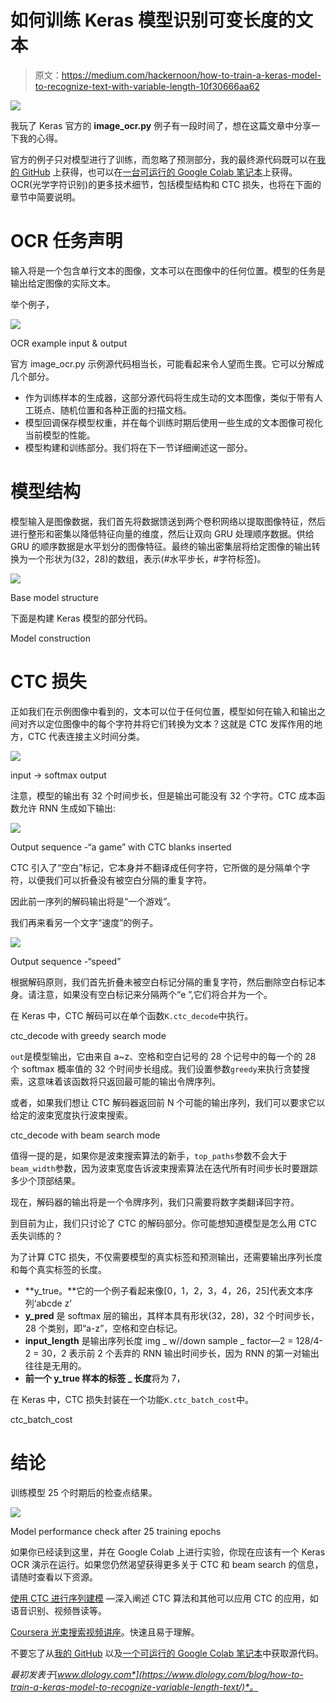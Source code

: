 # 如何训练 Keras 模型识别可变长度的文本

> 原文：<https://medium.com/hackernoon/how-to-train-a-keras-model-to-recognize-text-with-variable-length-10f30666aa62>

![](img/4c70c38a6d3bc41eb635687438181c57.png)

我玩了 Keras 官方的 **image_ocr.py** 例子有一段时间了，想在这篇文章中分享一下我的心得。

官方的例子只对模型进行了训练，而忽略了预测部分，我的最终源代码既可以在[我的 GitHub](https://github.com/Tony607/keras-image-ocr) 上获得，也可以在[一台可运行的 Google Colab 笔记本](https://drive.google.com/file/d/1CdB9rvImJCAl_U9yYVD6HqMFWup_RzpG/view?usp=sharing)上获得。OCR(光学字符识别)的更多技术细节，包括模型结构和 CTC 损失，也将在下面的章节中简要说明。

# OCR 任务声明

输入将是一个包含单行文本的图像，文本可以在图像中的任何位置。模型的任务是输出给定图像的实际文本。

举个例子，

![](img/5e1d976667e410bd0f25287f3dafc707.png)

OCR example input & output

官方 image_ocr.py 示例源代码相当长，可能看起来令人望而生畏。它可以分解成几个部分。

*   作为训练样本的生成器，这部分源代码将生成生动的文本图像，类似于带有人工斑点、随机位置和各种正面的扫描文档。
*   模型回调保存模型权重，并在每个训练时期后使用一些生成的文本图像可视化当前模型的性能。
*   模型构建和训练部分。我们将在下一节详细阐述这一部分。

# 模型结构

模型输入是图像数据，我们首先将数据馈送到两个卷积网络以提取图像特征，然后进行整形和密集以降低特征向量的维度，然后让双向 GRU 处理顺序数据。供给 GRU 的顺序数据是水平划分的图像特征。最终的输出密集层将给定图像的输出转换为一个形状为(32，28)的数组，表示(#水平步长，#字符标签)。

![](img/5785976a1921468304f13ba5b2688674.png)

Base model structure

下面是构建 Keras 模型的部分代码。

Model construction

# CTC 损失

正如我们在示例图像中看到的，文本可以位于任何位置，模型如何在输入和输出之间对齐以定位图像中的每个字符并将它们转换为文本？这就是 CTC 发挥作用的地方，CTC 代表连接主义时间分类。

![](img/965e598d675c6f1f524ce2c69907beef.png)

input -> softmax output

注意，模型的输出有 32 个时间步长，但是输出可能没有 32 个字符。CTC 成本函数允许 RNN 生成如下输出:

![](img/55b78e0530be7b8006bb527076e997d5.png)

Output sequence -“a game” with CTC blanks inserted

CTC 引入了“空白”标记，它本身并不翻译成任何字符，它所做的是分隔单个字符，以便我们可以折叠没有被空白分隔的重复字符。

因此前一序列的解码输出将是“一个游戏”。

我们再来看另一个文字“速度”的例子。

![](img/9f2f0927fe6f26324652e30fdc56ad32.png)

Output sequence -“speed”

根据解码原则，我们首先折叠未被空白标记分隔的重复字符，然后删除空白标记本身。请注意，如果没有空白标记来分隔两个“e ”,它们将合并为一个。

在 Keras 中，CTC 解码可以在单个函数`K.ctc_decode`中执行。

ctc_decode with greedy search mode

`out`是模型输出，它由来自 a~z、空格和空白记号的 28 个记号中的每一个的 28 个 softmax 概率值的 32 个时间步长组成。我们设置参数`greedy`来执行贪婪搜索，这意味着该函数将只返回最可能的输出令牌序列。

或者，如果我们想让 CTC 解码器返回前 N 个可能的输出序列，我们可以要求它以给定的波束宽度执行波束搜索。

ctc_decode with beam search mode

值得一提的是，如果你是波束搜索算法的新手，`top_paths`参数不会大于`beam_width`参数，因为波束宽度告诉波束搜索算法在迭代所有时间步长时要跟踪多少个顶部结果。

现在，解码器的输出将是一个令牌序列，我们只需要将数字类翻译回字符。

到目前为止，我们只讨论了 CTC 的解码部分。你可能想知道模型是怎么用 CTC 丢失训练的？

为了计算 CTC 损失，不仅需要模型的真实标签和预测输出，还需要输出序列长度和每个真实标签的长度。

*   **y_true。**它的一个例子看起来像[0，1，2，3，4，26，25]代表文本序列‘abcde z’
*   **y_pred** 是 softmax 层的输出，其样本具有形状(32，28)，32 个时间步长，28 个类别，即“a-z”，空格和空白标记。
*   **input_length** 是输出序列长度 img _ w//down sample _ factor—2 = 128/4-2 = 30，2 表示前 2 个丢弃的 RNN 输出时间步长，因为 RNN 的第一对输出往往是无用的。
*   **前一个 **y_true** 样本的标签 _ 长度**将为 7，

在 Keras 中，CTC 损失封装在一个功能`K.ctc_batch_cost`中。

ctc_batch_cost

# 结论

训练模型 25 个时期后的检查点结果。

![](img/638adce06f1960a8adf5395ee92a181d.png)

Model performance check after 25 training epochs

如果你已经读到这里，并在 Google Colab 上进行实验，你现在应该有一个 Keras OCR 演示在运行。如果您仍然渴望获得更多关于 CTC 和 beam search 的信息，请随时查看以下资源。

[使用 CTC 进行序列建模](https://distill.pub/2017/ctc/) —深入阐述 CTC 算法和其他可以应用 CTC 的应用，如语音识别、视频唇读等。

[Coursera 光束搜索视频讲座](https://www.coursera.org/learn/nlp-sequence-models/lecture/4EtHZ/beam-search)。快速且易于理解。

不要忘了从[我的 GitHub](https://github.com/Tony607/keras-image-ocr) 以及[一个可运行的 Google Colab 笔记本](https://drive.google.com/file/d/1CdB9rvImJCAl_U9yYVD6HqMFWup_RzpG/view?usp=sharing)中获取源代码。

*最初发表于*[*www.dlology.com*](https://www.dlology.com/blog/how-to-train-a-keras-model-to-recognize-variable-length-text/)*。*